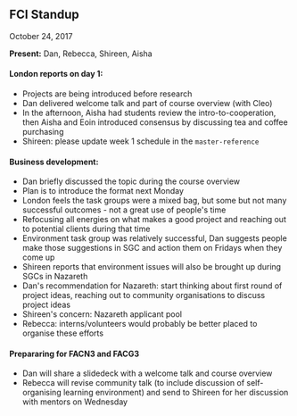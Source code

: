 ## FCI Standup
October 24, 2017

**Present:** Dan, Rebecca, Shireen, Aisha

#### London reports on day 1:
- Projects are being introduced before research
- Dan delivered welcome talk and part of course overview (with Cleo)
- In the afternoon, Aisha had students review the intro-to-cooperation, then Aisha and Eoin introduced consensus by discussing tea and coffee purchasing
- Shireen: please update week 1 schedule in the `master-reference`

#### Business development:
- Dan briefly discussed the topic during the course overview
- Plan is to introduce the format next Monday 
- London feels the task groups were a mixed bag, but some but not many successful outcomes - not a great use of people's time
- Refocusing all energies on what makes a good project and reaching out to potential clients during that time
- Environment task group was relatively successful, Dan suggests people make those suggestions in SGC and action them on Fridays when they come up
- Shireen reports that environment issues will also be brought up during SGCs in Nazareth
- Dan's recommendation for Nazareth: start thinking about first round of project ideas, reaching out to community organisations to discuss project ideas
- Shireen's concern: Nazareth applicant pool
- Rebecca: interns/volunteers would probably be better placed to organise these efforts

#### Prepararing for FACN3 and FACG3
- Dan will share a slidedeck with a welcome talk and course overview
- Rebecca will revise community talk (to include discussion of self-organising learning environment) and send to Shireen for her discussion with mentors on Wednesday
